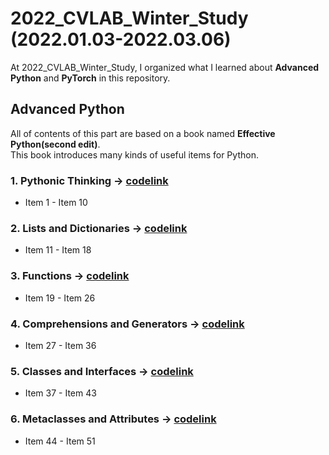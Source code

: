 # 2022_CVLAB_Winter_Study (2022.01.03-2022.03.06)
At 2022_CVLAB_Winter_Study, I organized what I learned about **Advanced Python** and **PyTorch** in this repository.

## Advanced Python 
All of contents of this part are based on a book named **Effective Python(second edit)**.
<br/> This book introduces many kinds of useful items for Python.

### 1. Pythonic Thinking -> [codelink](https://github.com/ChoiDae1/2022_CVLAB_Winter_Study/blob/main/Advanced_Python/1.%20Pythonic%20Thinking.ipynb)
- Item 1 - Item 10
### 2. Lists and Dictionaries -> [codelink](https://github.com/ChoiDae1/2022_CVLAB_Winter_Study/blob/main/Advanced_Python/2.%20Lists%20and%20Dictionaries.ipynb)
- Item 11 - Item 18
### 3. Functions -> [codelink](https://github.com/ChoiDae1/2022_CVLAB_Winter_Study/blob/main/Advanced_Python/3.%20Function.ipynb)
- Item 19 - Item 26
### 4. Comprehensions and Generators -> [codelink](https://github.com/ChoiDae1/2022_CVLAB_Winter_Study/blob/main/Advanced_Python/4.%20Comprehensions%20and%20Generators.ipynb)
- Item 27 - Item 36
### 5. Classes and Interfaces -> [codelink](https://github.com/ChoiDae1/2022_CVLAB_Winter_Study/blob/main/Advanced_Python/5.%20Classes%20and%20Interfacees.ipynb)
- Item 37 - Item 43
### 6. Metaclasses and Attributes -> [codelink](https://github.com/ChoiDae1/2022_CVLAB_Winter_Study/blob/main/Advanced_Python/6.%20Metaclasses%20and%20Attributes.ipynb)
- Item 44 - Item 51
